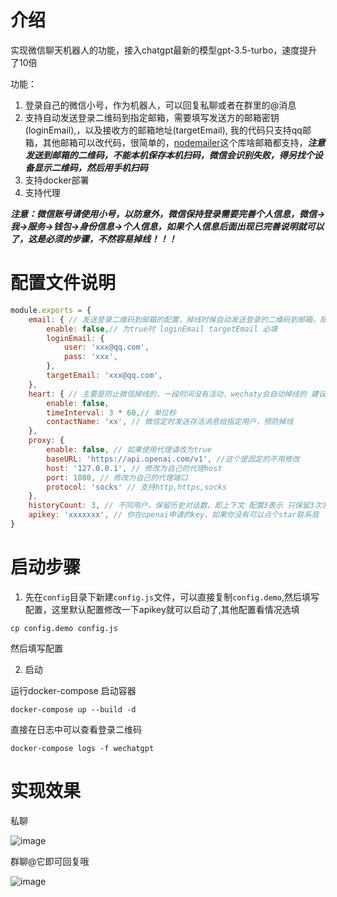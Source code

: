 # 介绍

实现微信聊天机器人的功能，接入chatgpt最新的模型gpt-3.5-turbo，速度提升了10倍

功能：
1. 登录自己的微信小号，作为机器人，可以回复私聊或者在群里的@消息
2. 支持自动发送登录二维码到指定邮箱，需要填写发送方的邮箱密钥(loginEmail),，以及接收方的邮箱地址(targetEmail), 我的代码只支持qq邮箱，其他邮箱可以改代码，很简单的，[nodemailer](https://www.npmjs.com/package/nodemailer)这个库啥邮箱都支持，***注意发送到邮箱的二维码，不能本机保存本机扫码，微信会识别失败，得另找个设备显示二维码，然后用手机扫码***
3. 支持docker部署
4. 支持代理

***注意：微信账号请使用小号，以防意外，微信保持登录需要完善个人信息，微信->我->服务->钱包->身份信息->个人信息，如果个人信息后面出现已完善说明就可以了，这是必须的步骤，不然容易掉线！！！***

# 配置文件说明

```js
module.exports = {
    email: { // 发送登录二维码到邮箱的配置，掉线时候自动发送登录的二维码到邮箱，随时随地登录
        enable: false,// 为true时 loginEmail targetEmail 必填
        loginEmail: {
            user: 'xxx@qq.com',
            pass: 'xxx',
        },
        targetEmail: 'xxx@qq.com',
    },
    heart: { // 主要是防止微信掉线的，一段时间没有活动，wechaty会自动掉线的 建议开启
        enable: false,
        timeInterval: 3 * 60,// 单位秒
        contactName: 'xx', // 微信定时发送存活消息给指定用户，预防掉线
    },
    proxy: {
        enable: false, // 如果使用代理请改为true
        baseURL: 'https://api.openai.com/v1', //这个是固定的不用修改
        host: '127.0.0.1', // 修改为自己的代理host
        port: 1080, // 修改为自己的代理端口
        protocol: 'socks' // 支持http,https,socks
    },
    historyCount: 3, // 不同用户，保留历史对话数，即上下文 配置3表示 只保留3次发送和3次回复，作为下一次请求的上下文
    apikey: 'xxxxxxx', // 你在openai申请的key，如果你没有可以点个star联系我
}
```

# 启动步骤

1. 先在`config`目录下新建`config.js`文件，可以直接复制`config.demo`,然后填写配置，这里默认配置修改一下apikey就可以启动了,其他配置看情况选填
```
cp config.demo config.js
```
然后填写配置

2. 启动

运行docker-compose 启动容器
```
docker-compose up --build -d
```
直接在日志中可以查看登录二维码
```
docker-compose logs -f wechatgpt
```

# 实现效果
私聊

![image](https://user-images.githubusercontent.com/29322721/223895025-fe22d235-a4e3-43e2-b267-0d9f8e7873a0.png)

群聊@它即可回复哦

![image](https://user-images.githubusercontent.com/29322721/223895137-d5b2b7a4-e15d-4ad0-9900-22c427e5ba1f.png)

